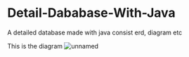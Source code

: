 # Detail-Dababase-With-Java
A detailed database made with java consist erd, diagram etc


This is the diagram
![unnamed](https://user-images.githubusercontent.com/58659139/212806020-48516ae4-b9ca-4c01-87f0-371c70abcdb2.png)


